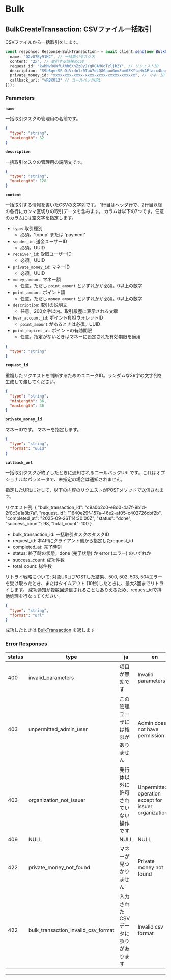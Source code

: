 # Bulk

<a name="bulk-create-transaction"></a>
## BulkCreateTransaction: CSVファイル一括取引
CSVファイルから一括取引をします。

```typescript
const response: Response<BulkTransaction> = await client.send(new BulkCreateTransaction({
  name: "Q2vG7By91KC", // 一括取引タスク名
  content: "2x", // 取引する情報のCSV
  request_id: "kwbMvROWfUAhh6XnZz0yJYgRGAM6oTzljbZY", // リクエストID
  description: "S9b6qmrSFaDiVxdn1z0TuA7dLQ8GnuuGnm3um0ZKYlqHYAPfacx4ba4pxXiFCicQd3QQrdtpp5IlW8KnTaroT8w3801ZxeZpTa0FFkkUFLVCDKp9TvCsVFg3Dy6t9FV", // 一括取引の説明
  private_money_id: "xxxxxxxx-xxxx-xxxx-xxxx-xxxxxxxxxxxx", // マネーID
  callback_url: "vRBKOl2" // コールバックURL
}));
```



### Parameters
**`name`** 
  

一括取引タスクの管理用の名前です。

```json
{
  "type": "string",
  "maxLength": 32
}
```

**`description`** 
  

一括取引タスクの管理用の説明文です。

```json
{
  "type": "string",
  "maxLength": 128
}
```

**`content`** 
  

一括取引する情報を書いたCSVの文字列です。
1行目はヘッダ行で、2行目以降の各行にカンマ区切りの取引データを含みます。
カラムは以下の7つです。任意のカラムには空文字を指定します。

- `type`: 取引種別
  - 必須。'topup' または 'payment'
- `sender_id`: 送金ユーザーID
  - 必須。UUID
- `receiver_id`: 受取ユーザーID
  - 必須。UUID
- `private_money_id`: マネーID
  - 必須。UUID
- `money_amount`: マネー額
  - 任意。ただし `point_amount` といずれかが必須。0以上の数字
- `point_amount`: ポイント額
  - 任意。ただし `money_amount` といずれかが必須。0以上の数字
- `description`: 取引の説明文
  - 任意。200文字以内。取引履歴に表示される文章
- `bear_account_id`: ポイント負担ウォレットID
  - `point_amount` があるときは必須。UUID
- `point_expires_at`: ポイントの有効期限
  - 任意。指定がないときはマネーに設定された有効期限を適用

```json
{
  "type": "string"
}
```

**`request_id`** 
  

重複したリクエストを判断するためのユニークID。ランダムな36字の文字列を生成して渡してください。

```json
{
  "type": "string",
  "minLength": 36,
  "maxLength": 36
}
```

**`private_money_id`** 
  

マネーIDです。 マネーを指定します。

```json
{
  "type": "string",
  "format": "uuid"
}
```

**`callback_url`** 
  

一括取引タスクが終了したときに通知されるコールバックURLです。これはオプショナルなパラメータで、未指定の場合は通知されません。

指定したURLに対して、以下の内容のリクエストがPOSTメソッドで送信されます。

リクエスト例:
 {
  "bulk_transaction_id": "c9a0b2c0-e8d0-4a7f-9b1d-2f0c3e1a8b7a",
  "request_id": "1640e29f-157a-46e2-af05-c402726cbf2b",
  "completed_at": "2025-09-26T14:30:00Z",
  "status": "done",
  "success_count": 98,
  "total_count": 100
}

- bulk_transaction_id: 一括取引タスクのタスクID
- request_id: 本APIにクライアント側から指定したrequest_id
- completed_at: 完了時刻
- status: 終了時の状態。done (完了状態) か error (エラー) のいずれか
- success_count: 成功件数
- total_count: 総件数

リトライ戦略について:
対象URLにPOSTした結果、500, 502, 503, 504エラーを受け取ったとき、またはタイムアウト (10秒)したときに、最大3回までリトライします。
成功通知が複数回送信されることもありえるため、request_idで排他処理を行なってください。

```json
{
  "type": "string",
  "format": "url"
}
```



成功したときは
[BulkTransaction](./responses.md#bulk-transaction)
を返します

### Error Responses
|status|type|ja|en|
|---|---|---|---|
|400|invalid_parameters|項目が無効です|Invalid parameters|
|403|unpermitted_admin_user|この管理ユーザには権限がありません|Admin does not have permission|
|403|organization_not_issuer|発行体以外に許可されていない操作です|Unpermitted operation except for issuer organizations.|
|409|NULL|NULL|NULL|
|422|private_money_not_found|マネーが見つかりません|Private money not found|
|422|bulk_transaction_invalid_csv_format|入力されたCSVデータに誤りがあります|Invalid csv format|



---



